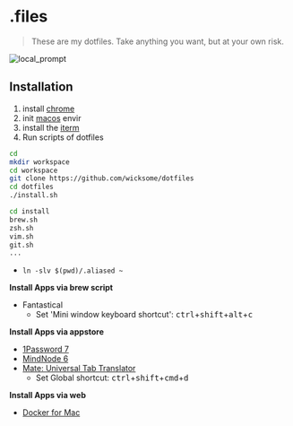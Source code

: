 # .files

> These are my dotfiles. Take anything you want, but at your own risk.

![local_prompt](https://user-images.githubusercontent.com/5036939/59144101-84e02200-8a0d-11e9-9b6d-8fb0c11a24a9.png)


## Installation

1. install [chrome](https://www.google.com/chrome/)
2. init [macos](https://github.com/wicksome/dotfiles/tree/master/macos) envir
3. install the [iterm](https://www.iterm2.com)
4. Run scripts of dotfiles
  ```bash
  cd
  mkdir workspace
  cd workspace
  git clone https://github.com/wicksome/dotfiles
  cd dotfiles
  ./install.sh
  ```
  ```bash
  cd install
  brew.sh
  zsh.sh
  vim.sh
  git.sh
  ...
  ```
  - `ln -slv $(pwd)/.aliased ~`
  
**Install Apps via brew script**

* Fantastical
  - Set 'Mini window keyboard shortcut': <kbd>ctrl</kbd>+<kbd>shift</kbd>+<kbd>alt</kbd>+<kbd>c</kbd>

**Install Apps via appstore**

* [1Password 7](https://itunes.apple.com/kr/app/1password-7-password-manager/id1333542190?l=en&mt=12)
* [MindNode 6](https://itunes.apple.com/kr/app/mindnode-6/id1289197285?l=en&mt=12)
* [Mate: Universal Tab Translator](https://itunes.apple.com/kr/app/mate-universal-tab-translator/id1005088137?l=en&mt=12)
  - Set Global shortcut: <kbd>ctrl</kbd>+<kbd>shift</kbd>+<kbd>cmd</kbd>+<kbd>d</kbd>


**Install Apps via web**

* [Docker for Mac](https://docs.docker.com/docker-for-mac/install/)
